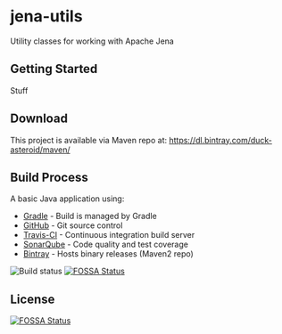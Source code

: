 jena-utils
===========
Utility classes for working with Apache Jena

Getting Started
---------------
Stuff

Download
-----------
This project is available via Maven repo at: https://dl.bintray.com/duck-asteroid/maven/

Build Process
-------------
A basic Java application using:
 * [Gradle](https://docs.gradle.org/current/userguide/userguide.html "Gradle User Guide") - Build is managed by Gradle
 * [GitHub](https://github.com/duckAsteroid/jena-utils) - Git source control
 * [Travis-CI](https://travis-ci.org/duckAsteroid/jena-utils) - Continuous integration build server
 * [SonarQube](https://sonarcloud.io/dashboard?id=com.asteroid.duck%3Ajena-utils) - Code quality and test coverage
 * [Bintray](https://dl.bintray.com/duck-asteroid/maven/) - Hosts binary releases (Maven2 repo)

![Build status](https://travis-ci.org/duckAsteroid/jena-utils.svg?branch=master)
[![FOSSA Status](https://app.fossa.io/api/projects/git%2Bgithub.com%2FduckAsteroid%2Fjena-utils.svg?type=shield)](https://app.fossa.io/projects/git%2Bgithub.com%2FduckAsteroid%2Fjena-utils?ref=badge_shield)




## License
[![FOSSA Status](https://app.fossa.io/api/projects/git%2Bgithub.com%2FduckAsteroid%2Fjena-utils.svg?type=large)](https://app.fossa.io/projects/git%2Bgithub.com%2FduckAsteroid%2Fjena-utils?ref=badge_large)